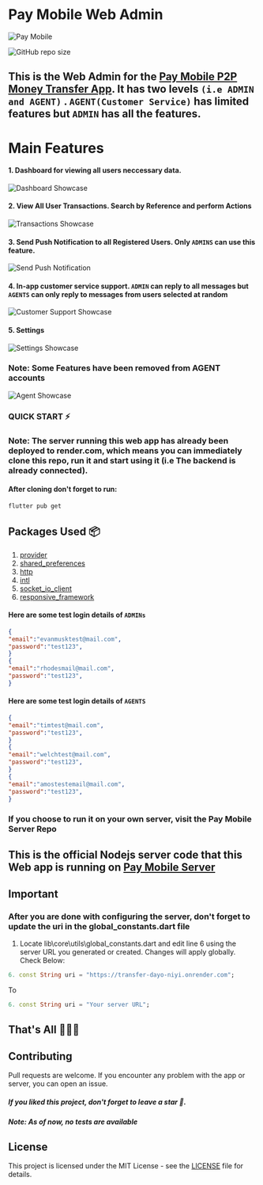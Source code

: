 # Pay Mobile Web Admin

<img src="assets/images/pay_mobile_web_advert.png" alt="Pay Mobile" title="Pay Mobile">

![GitHub repo size](https://img.shields.io/github/repo-size/adedayoniyi/Pay-Mobile-Web-Admin)

## This is the Web Admin for the <a href="https://github.com/adedayoniyi/Pay-Mobile-P2P-Money-Transfer-App">Pay Mobile P2P Money Transfer App</a>. It has two levels `(i.e ADMIN and AGENT)` . `AGENT(Customer Service)` has limited features but `ADMIN` has all the features.

# Main Features

#### 1. Dashboard for viewing all users neccessary data.

<img src="assets/images/dashboard_showcase.png" alt="Dashboard Showcase" title="Dashboard Showcase" >

#### 2. View All User Transactions. Search by Reference and perform Actions

<img src="assets/images/transactions_showcase.png" alt="Transactions Showcase" title="Transactions Showcase" >

#### 3. Send Push Notification to all Registered Users. Only `ADMINS` can use this feature.

<img src="assets/images/notifications_showcase.png" alt="Send Push Notification" title="Send Push Notification" >

#### 4. In-app customer service support. `ADMIN` can reply to all messages but `AGENTS` can only reply to messages from users selected at random

<img src="assets/images/customer-support_showcase.png" alt="Customer Support Showcase" title="Customer Support Showcase">

#### 5. Settings

<img src="assets/images/settings_showcase.png" alt="Settings Showcase" title="Settings Showcase">

### Note: Some Features have been removed from AGENT accounts

<img src="assets/images/agent_showcase.png" alt="Agent Showcase" title="Agent Showcase">

### QUICK START ⚡

### Note: The server running this web app has already been deployed to render.com, which means you can immediately clone this repo, run it and start using it (i.e The backend is already connected).

#### After cloning don't forget to run:

```bash
flutter pub get
```

## Packages Used 📦

1. <a href="https://pub.dev/packages?q=provider">provider</a>
2. <a href="https://pub.dev/packages/shared_preferences">shared_preferences</a>
3. <a href="https://pub.dev/packages/http">http</a>
4. <a href="https://pub.dev/packages/intl">intl</a>
5. <a href="https://pub.dev/packages/socket_io_client">socket_io_client</a>
6. <a href="https://pub.dev/packages/responsive_framework">responsive_framework</a>

#### Here are some test login details of `ADMINs`

```json
{
"email":"evanmusktest@mail.com",
"password":"test123",
}
{
"email":"rhodesmail@mail.com",
"password":"test123",
}
```

#### Here are some test login details of `AGENTS`

```json
{
"email":"timtest@mail.com",
"password":"test123",
}
{
"email":"welchtest@mail.com",
"password":"test123",
}
{
"email":"amostestemail@mail.com",
"password":"test123",
}
```

### If you choose to run it on your own server, visit the Pay Mobile Server Repo

## This is the official Nodejs server code that this Web app is running on <a href="https://github.com/adedayoniyi/Pay-Mobile-Server">Pay Mobile Server</a>

## Important

### After you are done with configuring the server, don't forget to update the uri in the global_constants.dart file

1. Locate lib\core\utils\global_constants.dart and edit line 6 using the server URL you generated or created. Changes will apply globally. Check Below:

```dart
6. const String uri = "https://transfer-dayo-niyi.onrender.com";
```

To

```dart
6. const String uri = "Your server URL";
```

## That's All 🎉🎉🎉

## Contributing

Pull requests are welcome. If you encounter any problem with the app or server, you can open an issue.

##### If you liked this project, don't forget to leave a star 🌟.

##### Note: As of now, no tests are available

## License

This project is licensed under the MIT License - see the <a href="https://github.com/adedayoniyi/Pay-Mobile-P2P-Money-Transfer-App/blob/main/LICENSE.md">LICENSE</a> file for details.
